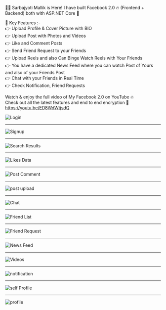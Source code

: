 🙋‍♂️ Sarbajyoti Mallik is Here! I have built Facebook 2.0 🔥 (Frontend + Backend) both with ASP.NET Core 🚀

🔑 Key Features :- <br>
👉 Upload Profile & Cover Picture with BIO <br>
👉 Upload Post with Photos and Videos <br>
👉 Like and Comment Posts <br>
👉 Send Friend Request to your Friends <br>
👉 Upload Reels and also Can Binge Watch Reels with Your Friends <br>
👉 You have a dedicated News Feed where you can watch Post of Yours and also of your Friends Post <br>
👉 Chat with your Friends in Real Time <br>
👉 Check Notification, Friend Requests <br>

Watch & enjoy the full video of My Facebook 2.0 on YouTube 🔥 <br>
Check out all the latest features and end to end encryption 🚀 <br>
https://youtu.be/ED8WdWtjsdQ <br>


![Login](https://user-images.githubusercontent.com/44479743/176143619-bde3a747-9a1e-4dce-a4a0-1e640683ae71.png)

<hr>


![Signup](https://user-images.githubusercontent.com/44479743/176143629-c6f58438-8430-473d-a390-ab03455b6c91.png)

<hr>


![Search Results](https://user-images.githubusercontent.com/44479743/176143632-fc3bacd7-4e70-43fb-8e04-e5d27ce44c50.png)

<hr>


![Likes Data](https://user-images.githubusercontent.com/44479743/176143638-0d97ef2c-9b25-46fe-8970-02fff7d100f2.png)

<hr>


![Post Comment](https://user-images.githubusercontent.com/44479743/176143640-5371610b-5d9b-4af7-a71d-25ee4d7328e9.png)

<hr>


![post upload](https://user-images.githubusercontent.com/44479743/176143644-e0647c43-3aae-4c0a-8327-4ae27b9cd539.png)

<hr>


![Chat](https://user-images.githubusercontent.com/44479743/176143646-f8146461-2e15-4ede-b722-af27210ee20b.png)

<hr>


![Friend List](https://user-images.githubusercontent.com/44479743/176143649-4d1e91b3-7e16-4148-a15b-b32f7fb6dd70.png)

<hr>


![Friend Request](https://user-images.githubusercontent.com/44479743/176143651-5e86fbfd-803e-437d-9ef4-a8fe3bc62d0e.png)

<hr>


![News Feed](https://user-images.githubusercontent.com/44479743/176143652-c078e13d-e1e9-4dea-bca4-9543d960dc8a.png)

<hr>


![Videos](https://user-images.githubusercontent.com/44479743/176143655-8b6f9957-548d-4002-bcee-5c85c1fe1f7f.png)

<hr>


![notification](https://user-images.githubusercontent.com/44479743/176143659-61b29e7d-b100-42db-b748-0f4aee6996fe.png)

<hr>


![self Profile](https://user-images.githubusercontent.com/44479743/176143662-c1eb7081-8f0a-4362-8ecc-b71c7712c706.png)

<hr>


![profile](https://user-images.githubusercontent.com/44479743/176143673-61745cc1-cd14-4f19-b46e-3751f43fcfe9.png)
